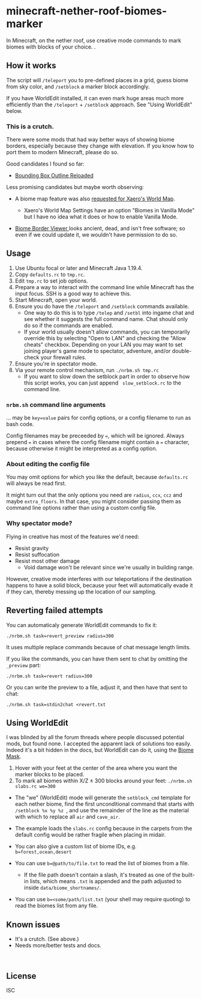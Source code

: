 ﻿
<!--#echo json="package.json" key="name" underline="=" -->
minecraft-nether-roof-biomes-marker
===================================
<!--/#echo -->

<!--#echo json="package.json" key="description" -->
In Minecraft, on the nether roof, use creative mode commands to mark biomes
with blocks of your choice. .
<!--/#echo -->



How it works
------------

The script will `/teleport` you to pre-defined places in a grid,
guess biome from sky color, and `/setblock` a marker block accordingly.

If you have WorldEdit installed, it can even mark huge areas much more
efficiently than the `/teleport` + `/setblock` approach.
See "Using WorldEdit" below.



### This is a crutch.

There were some mods that had way better ways of showing biome borders,
especially because they change with elevation.
If you know how to port them to modern Minecraft, please do so.

Good candidates I found so far:

* [Bounding Box Outline Reloaded
  ](https://github.com/irtimaled/BoundingBoxOutlineReloaded/issues/)

Less promising candidates but maybe worth observing:

* A biome map feature was also
  [requested for Xaero's World Map][xaero-issue-cf135].
  * Xaero's World Map Settings have an option "Biomes in Vanilla Mode"
    but I have no idea what it does or how to enable Vanilla Mode.
* [Biome Border Viewer
  ](https://www.curseforge.com/minecraft/mc-mods/biome-border-viewer)
  looks ancient, dead, and isn't free software; so even if we could
  update it, we wouldn't have permission to do so.


  [xaero-issue-cf135]: https://legacy.curseforge.com/minecraft/mc-mods/xaeros-world-map/issues/135



Usage
-----

1.  Use Ubuntu focal or later and Minecraft Java 1.19.4.
1.  Copy `defaults.rc` to `tmp.rc`.
1.  Edit `tmp.rc` to set job options.
1.  Prepare a way to interact with the command line while Minecraft has
    the input focus. SSH is a good way to achieve this.
1.  Start Minecraft, open your world.
1.  Ensure you do have the `/teleport` and `/setblock` commands available.
    * One way to do this is to type `/telep` and `/setbl` into ingame chat
      and see whether it suggests the full command name.
      Chat should only do so if the commands are enabled.
    * If your world usually doesn't allow commands, you can temporarily
      override this by selecting "Open to LAN" and checking the
      "Allow cheats" checkbox.
      Depending on your LAN you may want to set joining player's game mode
      to spectator, adventure, and/or double-check your firewall rules.
1.  Ensure you're in spectator mode.
1.  Via your remote control mechanism, run `./nrbm.sh tmp.rc`
    * If you want to slow down the setblock part in order to observe how
      this script works, you can just append ` slow_setblock.rc`
      to the command line.


### `nrbm.sh` command line arguments

… may be `key=value` pairs for config options,
or a config filename to run as bash code.

Config filenames may be preceeded by `=`, which will be ignored.
Always prepend `=` in cases where the config filename might contain a `=`
character, because otherwise it might be interpreted as a config option.


### About editing the config file

You may omit options for which you like the default,
because `defaults.rc` will always be read first.

It might turn out that the only options you need are
`radius`, `ccx`, `ccz` and maybe `extra_floors`.
In that case, you might consider passing them as command line
options rather than using a custom config file.


### Why spectator mode?

Flying in creative has most of the features we'd need:

* Resist gravity
* Resist suffocation
* Resist most other damage
  * Void damage won't be relevant since we're usually in building range.

However, creative mode interferes with our teleportations
if the destination happens to have a solid block, because
your feet will automatically evade it if they can,
thereby messing up the location of our sampling.



Reverting failed attempts
-------------------------

You can automaticaly generate WorldEdit commands to fix it:

`./nrbm.sh task=revert_preview radius=300`

It uses multiple replace commands because of chat message length limits.

If you like the commands, you can have them sent to chat by
omitting the `_preview` part:

`./nrbm.sh task=revert radius=300`

Or you can write the preview to a file, adjust it, and then have that
sent to chat:

`./nrbm.sh task=stdin2chat <revert.txt`



Using WorldEdit
---------------

I was blinded by all the forum threads where people discussed potential mods,
but found none. I accepted the apparent lack of solutions too easily.
Indeed it's a bit hidden in the docs, but WorldEdit can do it,
using the [Biome Mask][we-biome-mask].

1.  Hover with your feet at the center of the area where you want the marker
    blocks to be placed.
1.  To mark all biomes within X/Z ± 300 blocks around your feet:
    `./nrbm.sh slabs.rc we=300`

* The "we" (WorldEdit) mode will generate the `setblock_cmd` template
  for each nether biome, find the first unconditional command that
  starts with `/setblock %x %y %z `, and use the remainder of the line
  as the material with which to replace all `air` and `cave_air`.
* The example loads the `slabs.rc` config because in the carpets from
  the default config would be rather fragile when placing in midair.
* You can also give a custom list of biome IDs, e.g. ` b=forest,ocean,desert`
* You can use `b=@path/to/file.txt` to read the list of biomes from a file.
  * If the file path doesn't contain a slash, it's treated as one of the
    built-in lists, which means `.txt` is appended and the path adjusted
    to inside `data/biome_shortnames/`.
* You can use `b=<some/path/list.txt` (your shell may require quoting)
  to read the biomes list from any file.

  [we-biome-mask]: https://worldedit.enginehub.org/en/latest/usage/general/masks/#biome-mask





<!--#toc stop="scan" -->



Known issues
------------

* It's a crutch. (See above.)
* Needs more/better tests and docs.




&nbsp;


License
-------
<!--#echo json="package.json" key=".license" -->
ISC
<!--/#echo -->
